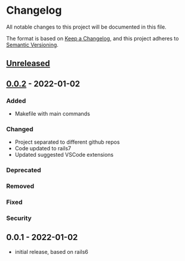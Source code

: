 # Changelog

All notable changes to this project will be documented in this file.

The format is based on [Keep a Changelog],
and this project adheres to [Semantic Versioning].

## [Unreleased]

## [0.0.2] - 2022-01-02

### Added

- Makefile with main commands

### Changed

- Project separated to different github repos
- Code updated to rails7
- Updated suggested VSCode extensions

### Deprecated

### Removed

### Fixed

### Security

## 0.0.1 - 2022-01-02

- initial release, based on rails6

<!-- Links -->

[keep a changelog]: https://keepachangelog.com/en/1.0.0/
[semantic versioning]: https://semver.org/spec/v2.0.0.html

<!-- Versions -->

[unreleased]: https://github.com/Author/Repository/compare/v0.0.2...HEAD
[0.0.2]: https://github.com/Author/Repository/compare/v0.0.1...v0.0.2
